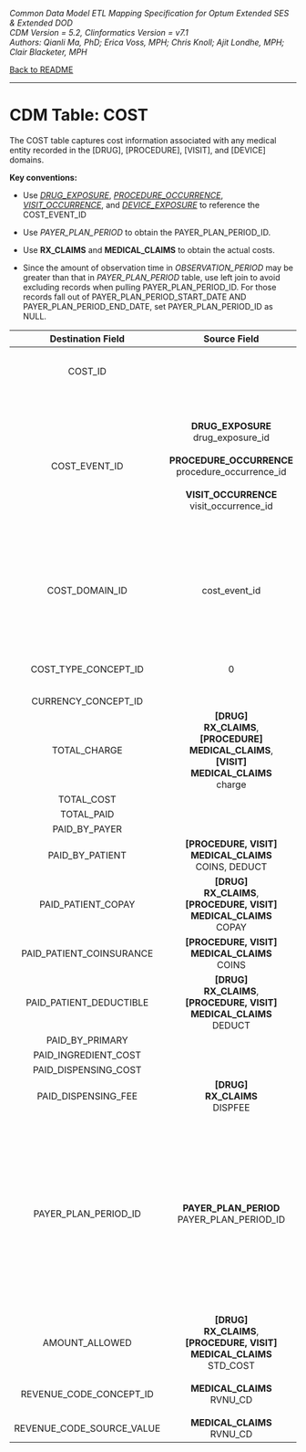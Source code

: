 *Common Data Model ETL Mapping Specification for Optum Extended SES & Extended DOD* 
<br>*CDM Version = 5.2, Clinformatics Version = v7.1*
<br>*Authors: Qianli Ma, PhD; Erica Voss, MPH; Chris Knoll; Ajit Londhe, MPH; Clair Blacketer, MPH*

[Back to README](README.md)

---

# CDM Table: COST

The COST table captures cost information associated with any medical entity recorded in the [DRUG], [PROCEDURE], [VISIT], and [DEVICE] domains.

**Key conventions:**

- Use [*DRUG_EXPOSURE*](drug_exposure.md), [*PROCEDURE_OCCURRENCE*](procedure_occurrence.md), [*VISIT_OCCURRENCE*](visit_occurrence.md), and [*DEVICE_EXPOSURE*](device_exposure.md) to reference the COST_EVENT_ID
- Use *PAYER_PLAN_PERIOD* to obtain the PAYER_PLAN_PERIOD_ID.
- Use **RX_CLAIMS** and **MEDICAL_CLAIMS** to obtain the actual costs.

- Since the amount of observation time in *OBSERVATION_PERIOD* may be greater than that in *PAYER_PLAN_PERIOD* table, use left join to avoid excluding records when pulling PAYER_PLAN_PERIOD_ID. For those records fall out of PAYER_PLAN_PERIOD_START_DATE AND PAYER_PLAN_PERIOD_END_DATE, set PAYER_PLAN_PERIOD_ID as NULL.


**Destination Field**|**Source Field**|**Applied Rule**|**Comment**
:-----:|:-----:|:-----:|:-----:
COST_ID| | System generated. |A unique identifier for each COST record.
COST_EVENT_ID|**DRUG_EXPOSURE**<br>drug_exposure_id<br><br>**PROCEDURE_OCCURRENCE**<br>procedure_occurrence_id<br><br>**VISIT_OCCURRENCE**<br>visit_occurrence_id| |A foreign key identifier to the event (e.g. Measurement, Procedure, Visit, Drug Exposure, etc) record for which cost data are recorded.
COST_DOMAIN_ID|cost_event_id|```WHEN cost_event_id = drug_exposure.drug_exposure_id THEN cost_domain_id = 'Drug'``` <br/><br/> ```WHEN cost_event_id = procedure_occurrence.procedure_occurrence_id THEN cost_domain_id = 'Procedure'```<br/><br/>```WHEN cost_event_id = visit_occurrence.visit_occurrence_id THEN cost_domain_id = 'Visit'```| 
COST_TYPE_CONCEPT_ID|0| |Awaiting clarity on what codes to use here.
CURRENCY_CONCEPT_ID| |Use concept [44818668 (American dollar)](http://www.ohdsi.org/web/atlas/#/concept/44818668)|
TOTAL_CHARGE|**[DRUG]<br>RX_CLAIMS**,<br/>**[PROCEDURE]<br/>MEDICAL_CLAIMS**,<br/>**[VISIT]<br/>MEDICAL_CLAIMS**<br>charge|**[DRUG] RX_CLAIMS**<br/>Use sum(charge) | 
TOTAL_COST| | | 
TOTAL_PAID| | | 
PAID_BY_PAYER| | | 
PAID_BY_PATIENT|**[PROCEDURE, VISIT]<br>MEDICAL_CLAIMS**<br>COINS, DEDUCT| Use COINS + DEDUCT | 
PAID_PATIENT_COPAY|**[DRUG]<br>RX_CLAIMS**,<br/>**[PROCEDURE, VISIT]<br>MEDICAL_CLAIMS**<br>COPAY| **[DRUG] RX_CLAIMS**<br/>Use sum(COPAY) | 
PAID_PATIENT_COINSURANCE|**[PROCEDURE, VISIT]<br>MEDICAL_CLAIMS**<br>COINS| | 
PAID_PATIENT_DEDUCTIBLE|**[DRUG]<br>RX_CLAIMS**, <br>**[PROCEDURE, VISIT]<br>MEDICAL_CLAIMS**<br>DEDUCT| **[DRUG] RX_CLAIMS**<br/> Use sum(DEDUCT) | 
PAID_BY_PRIMARY| | | 
PAID_INGREDIENT_COST| | | 
PAID_DISPENSING_COST| | | 
PAID_DISPENSING_FEE|**[DRUG]<br>RX_CLAIMS**<br>DISPFEE| Use sum(DISPFEE) | 
PAYER_PLAN_PERIOD_ID|**PAYER_PLAN_PERIOD**<br>PAYER_PLAN_PERIOD_ID|**[DRUG]**<br>Look up associated PAYER_PLAN_PERIOD_ID by PERSON_ID and DRUG_EXPOSURE_START_DATE AND PAT_PLANID.  If there no match, put NULL.<br><br>**[PROCEDURE]**<br>Lookup associated PAYER_PLAN_PERIOD_ID.  Look up by PERSON_ID and PROCEDURE_DATE.  If there no match, put NULL.<br><br>**[VISIT]**<br>Lookup associated PAYER_PLAN_PERIOD_ID.  Look up by PERSON_ID and VISIT_START_DATE.  If there no match, put NULL.| 
AMOUNT_ALLOWED|**[DRUG]<br>RX_CLAIMS**, <br>**[PROCEDURE, VISIT]<br/>MEDICAL_CLAIMS**<br>STD_COST| **[DRUG] RX_CLAIMS**<br/> Use sum(STD_COST) | 
REVENUE_CODE_CONCEPT_ID|**MEDICAL_CLAIMS**<br>RVNU_CD|Use [Source to Source](code_snippets.md#source-to-source) and filter with<br>```WHERE SOURCE_VOCABULARY_ID IN ('Revenue Code') AND TARGET_VOCABULARY_ID IN ('Revenue Code')```| 
REVENUE_CODE_SOURCE_VALUE|**MEDICAL_CLAIMS**<br>RVNU_CD|```if RVNU_CD == '0000' then NULL``` | 

